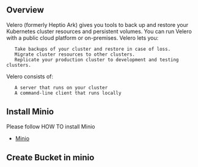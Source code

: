 ## Overview

Velero (formerly Heptio Ark) gives you tools to back up and restore your Kubernetes cluster resources and persistent volumes. You can run Velero with a public cloud platform or on-premises. Velero lets you:
```
   Take backups of your cluster and restore in case of loss.
   Migrate cluster resources to other clusters.
   Replicate your production cluster to development and testing clusters.
```
Velero consists of:
```
   A server that runs on your cluster
   A command-line client that runs locally
```

## Install Minio

Please follow HOW TO install Minio
* [Minio](https://github.com/sanjaynaikwadi/minio)


## Create Bucket in minio
